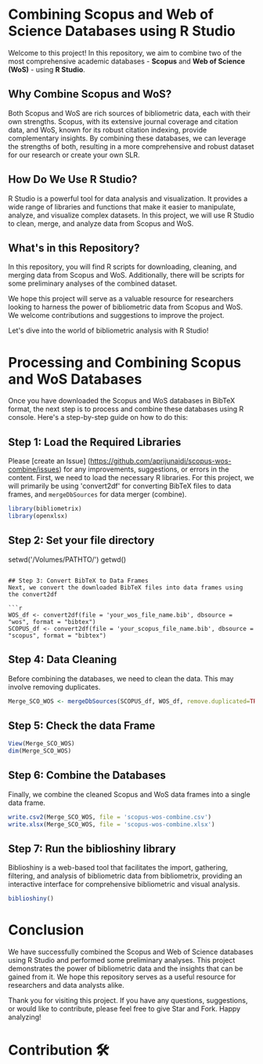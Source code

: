 # Combining Scopus and Web of Science Databases using R Studio

Welcome to this project! In this repository, we aim to combine two of the most comprehensive academic databases - **Scopus** and **Web of Science (WoS)** - using **R Studio**. 

## Why Combine Scopus and WoS?

Both Scopus and WoS are rich sources of bibliometric data, each with their own strengths. Scopus, with its extensive journal coverage and citation data, and WoS, known for its robust citation indexing, provide complementary insights. By combining these databases, we can leverage the strengths of both, resulting in a more comprehensive and robust dataset for our research or create your own SLR.

## How Do We Use R Studio?

R Studio is a powerful tool for data analysis and visualization. It provides a wide range of libraries and functions that make it easier to manipulate, analyze, and visualize complex datasets. In this project, we will use R Studio to clean, merge, and analyze data from Scopus and WoS.

## What's in this Repository?

In this repository, you will find R scripts for downloading, cleaning, and merging data from Scopus and WoS. Additionally, there will be scripts for some preliminary analyses of the combined dataset. 

We hope this project will serve as a valuable resource for researchers looking to harness the power of bibliometric data from Scopus and WoS. We welcome contributions and suggestions to improve the project.

Let's dive into the world of bibliometric analysis with R Studio!

# Processing and Combining Scopus and WoS Databases

Once you have downloaded the Scopus and WoS databases in BibTeX format, the next step is to process and combine these databases using R console. Here's a step-by-step guide on how to do this:

## Step 1: Load the Required Libraries
Please [create an Issue] (https://github.com/aprijunaidi/scopus-wos-combine/issues) for any improvements, suggestions, or errors in the content.
First, we need to load the necessary R libraries. For this project, we will primarily be using 'convert2df' for converting BibTeX files to data frames, and `mergeDbSources` for data merger (combine).

```r
library(bibliometrix)
library(openxlsx)
```

## Step 2: Set your file directory
setwd('/Volumes/PATHTO/')
getwd()
```

## Step 3: Convert BibTeX to Data Frames
Next, we convert the downloaded BibTeX files into data frames using the convert2df

```r
WOS_df <- convert2df(file = 'your_wos_file_name.bib', dbsource = "wos", format = "bibtex")
SCOPUS_df <- convert2df(file = 'your_scopus_file_name.bib', dbsource = "scopus", format = "bibtex")
```

## Step 4: Data Cleaning
Before combining the databases, we need to clean the data. This may involve removing duplicates.

```r
Merge_SCO_WOS <- mergeDbSources(SCOPUS_df, WOS_df, remove.duplicated=TRUE)
```

## Step 5: Check the data Frame 

```r
View(Merge_SCO_WOS)
dim(Merge_SCO_WOS)
```

## Step 6: Combine the Databases

Finally, we combine the cleaned Scopus and WoS data frames into a single data frame.

```r
write.csv2(Merge_SCO_WOS, file = 'scopus-wos-combine.csv')
write.xlsx(Merge_SCO_WOS, file = 'scopus-wos-combine.xlsx')
```

## Step 7: Run the biblioshiny library
Biblioshiny is a web-based tool that facilitates the import, gathering, filtering, and analysis of bibliometric data from bibliometrix, providing an interactive interface for comprehensive bibliometric and visual analysis.


```r
biblioshiny()
```

# Conclusion

We have successfully combined the Scopus and Web of Science databases using R Studio and performed some preliminary analyses. This project demonstrates the power of bibliometric data and the insights that can be gained from it. We hope this repository serves as a useful resource for researchers and data analysts alike.

Thank you for visiting this project. If you have any questions, suggestions, or would like to contribute, please feel free to give Star and Fork. Happy analyzing!

# Contribution :hammer_and_wrench:


